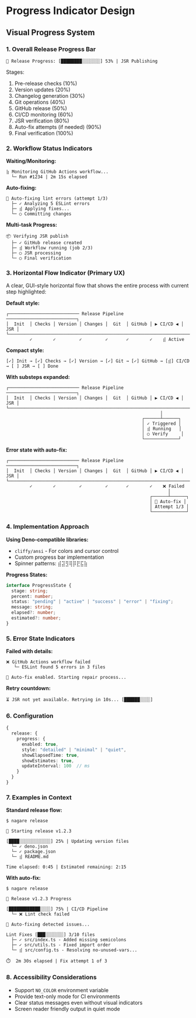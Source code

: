 # Progress Indicator Design

## Visual Progress System

### 1. Overall Release Progress Bar

```
🚀 Release Progress: [████████░░░░░░░] 53% | JSR Publishing
```

Stages:

1. Pre-release checks (10%)
2. Version updates (20%)
3. Changelog generation (30%)
4. Git operations (40%)
5. GitHub release (50%)
6. CI/CD monitoring (60%)
7. JSR verification (80%)
8. Auto-fix attempts (if needed) (90%)
9. Final verification (100%)

### 2. Workflow Status Indicators

**Waiting/Monitoring:**

```
⣷ Monitoring GitHub Actions workflow...
  └─ Run #1234 | 2m 15s elapsed
```

**Auto-fixing:**

```
🔧 Auto-fixing lint errors (attempt 1/3)
  ├─ ✓ Analyzing 5 ESLint errors
  ├─ ⣾ Applying fixes...
  └─ ○ Committing changes
```

**Multi-task Progress:**

```
📦 Verifying JSR publish
  ├─ ✓ GitHub release created
  ├─ ⣾ Workflow running (job 2/3)
  ├─ ○ JSR processing
  └─ ○ Final verification
```

### 3. Horizontal Flow Indicator (Primary UX)

A clear, GUI-style horizontal flow that shows the entire process with current step highlighted:

**Default style:**

```
┌─────────────────────────── Release Pipeline ───────────────────────────┐
│  Init  │ Checks │ Version │ Changes │  Git  │ GitHub │ ▶ CI/CD ◀ │ JSR │
└─────────────────────────────────────────────────────────────────────────┘
         ✓        ✓         ✓         ✓       ✓        ✓    ⣾ Active
```

**Compact style:**

```
[✓] Init → [✓] Checks → [✓] Version → [✓] Git → [✓] GitHub → [⣾] CI/CD → [ ] JSR → [ ] Done
```

**With substeps expanded:**

```
┌─────────────────────────── Release Pipeline ───────────────────────────┐
│  Init  │ Checks │ Version │ Changes │  Git  │ GitHub │ ▶ CI/CD ◀ │ JSR │
└─────────────────────────────────────────────────────────────────────────┘
                                                           │
                                                    ┌──────┴──────┐
                                                    │ ✓ Triggered │
                                                    │ ⣾ Running   │
                                                    │ ○ Verify     │
                                                    └─────────────┘
```

**Error state with auto-fix:**

```
┌─────────────────────────── Release Pipeline ───────────────────────────┐
│  Init  │ Checks │ Version │ Changes │  Git  │ GitHub │ ▶ CI/CD ◀ │ JSR │
└─────────────────────────────────────────────────────────────────────────┘
         ✓        ✓         ✓         ✓       ✓        ✓    ❌ Failed
                                                              │
                                                       ┌──────┴──────┐
                                                       │ 🔧 Auto-fix │
                                                       │ Attempt 1/3 │
                                                       └─────────────┘
```

### 4. Implementation Approach

**Using Deno-compatible libraries:**

- `cliffy/ansi` - For colors and cursor control
- Custom progress bar implementation
- Spinner patterns: ⣾⣽⣻⢿⡿⣟⣯⣷

**Progress States:**

```typescript
interface ProgressState {
  stage: string;
  percent: number;
  status: "pending" | "active" | "success" | "error" | "fixing";
  message: string;
  elapsed?: number;
  estimated?: number;
}
```

### 5. Error State Indicators

**Failed with details:**

```
❌ GitHub Actions workflow failed
   └─ ESLint found 5 errors in 3 files
   
🔧 Auto-fix enabled. Starting repair process...
```

**Retry countdown:**

```
⏳ JSR not yet available. Retrying in 10s... [██████░░░░]
```

### 6. Configuration

```typescript
{
  release: {
    progress: {
      enabled: true,
      style: "detailed" | "minimal" | "quiet",
      showElapsedTime: true,
      showEstimates: true,
      updateInterval: 100  // ms
    }
  }
}
```

### 7. Examples in Context

**Standard release flow:**

```
$ nagare release

🚀 Starting release v1.2.3

[████░░░░░░░░░░░░] 25% | Updating version files
  └─ ✓ deno.json
  └─ ✓ package.json
  └─ ⣾ README.md

Time elapsed: 0:45 | Estimated remaining: 2:15
```

**With auto-fix:**

```
$ nagare release

🚀 Release v1.2.3 Progress

[████████████░░░░] 75% | CI/CD Pipeline
  └─ ❌ Lint check failed
  
🔧 Auto-fixing detected issues...
  
Lint Fixes [███░░░░░░░] 3/10 files
  ├─ ✓ src/index.ts - Added missing semicolons
  ├─ ✓ src/utils.ts - Fixed import order
  └─ ⣾ src/config.ts - Resolving no-unused-vars...
  
⏱️  2m 30s elapsed | Fix attempt 1 of 3
```

### 8. Accessibility Considerations

- Support `NO_COLOR` environment variable
- Provide text-only mode for CI environments
- Clear status messages even without visual indicators
- Screen reader friendly output in quiet mode
